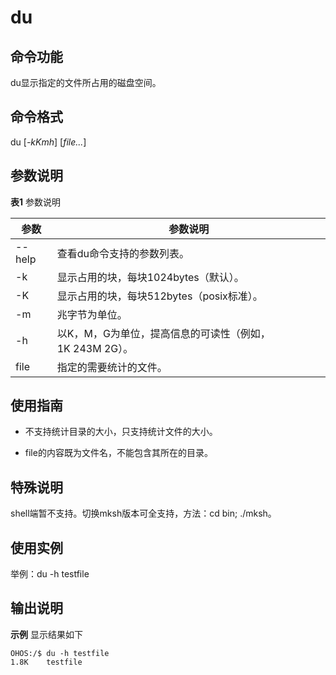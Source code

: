 # du


## 命令功能

du显示指定的文件所占用的磁盘空间。


## 命令格式

du [_-kKmh_] [_file..._]


## 参数说明

**表1** 参数说明

| 参数   | 参数说明                                                     |
| ------ | ------------------------------------------------------------ |
| --help | 查看du命令支持的参数列表。                                   |
| -k     | 显示占用的块，每块1024bytes（默认）。                        |
| -K     | 显示占用的块，每块512bytes（posix标准）。                    |
| -m     | 兆字节为单位。                                               |
| -h     | 以K，M，G为单位，提高信息的可读性（例如，1K&nbsp;243M&nbsp;2G）。 |
| file   | 指定的需要统计的文件。                                       |


## 使用指南

- 不支持统计目录的大小，只支持统计文件的大小。

- file的内容既为文件名，不能包含其所在的目录。

## 特殊说明

shell端暂不支持。切换mksh版本可全支持，方法：cd bin; ./mksh。

## 使用实例

举例：du -h testfile


## 输出说明

**示例** 显示结果如下

```
OHOS:/$ du -h testfile
1.8K    testfile
```
